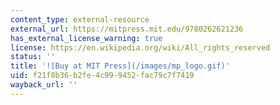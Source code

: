 ```yaml
---
content_type: external-resource
external_url: https://mitpress.mit.edu/9780262621236
has_external_license_warning: true
license: https://en.wikipedia.org/wiki/All_rights_reserved
status: ''
title: '![Buy at MIT Press](/images/mp_logo.gif)'
uid: f21f8b36-b2fe-4c99-9452-fac79c7f7419
wayback_url: ''
---
```

